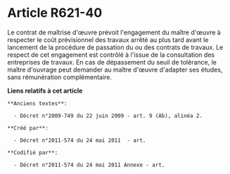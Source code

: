 # Article R621-40

Le contrat de maîtrise d'œuvre prévoit l'engagement du maître d'œuvre à respecter le coût prévisionnel des travaux arrêté au
plus tard avant le lancement de la procédure de passation du ou des contrats de travaux. Le respect de cet engagement est
contrôlé à l'issue de la consultation des entreprises de travaux. En cas de dépassement du seuil de tolérance, le maître
d'ouvrage peut demander au maître d'œuvre d'adapter ses études, sans rémunération complémentaire.

**Liens relatifs à cet article**

	**Anciens textes**:

	  - Décret n°2009-749 du 22 juin 2009 - art. 9 (Ab), alinéa 2.

	**Créé par**:

	  - Décret n°2011-574 du 24 mai 2011  - art.

	**Codifié par**:

	  - Décret n°2011-574 du 24 mai 2011 Annexe - art.
